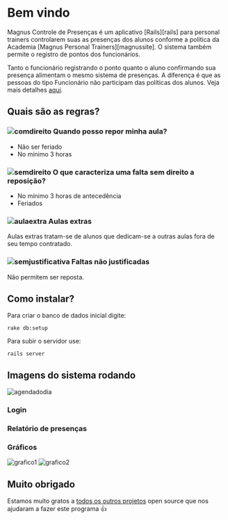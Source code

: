 # Bem vindo

Magnus Controle de Presenças é um aplicativo [Rails][rails] para personal trainers controlarem suas as presenças dos alunos conforme a política da Academia [Magnus Personal Trainers][magnussite]. O sistema também permite o registro de pontos dos funcionários.


Tanto o funcionário registrando o ponto quanto o aluno confirmando sua presença alimentam o mesmo sistema de presenças. A diferença é que as pessoas do tipo Funcionário não participam das políticas dos alunos. Veja mais detalhes [aqui](app/models/pessoa.rb).


## Quais são as regras?

### ![comdireito] Quando posso repor minha aula?

* Não ser feriado
* No mínimo 3 horas

### ![semdireito] O que caracteriza uma falta sem direito a reposição?

* No mínimo 3 horas de antecedência
* Feriados

### ![aulaextra] Aulas extras

Aulas extras tratam-se de alunos que dedicam-se a outras aulas fora de seu tempo contratado.

### ![semjustificativa] Faltas não justificadas

Não permitem ser reposta.

## Como instalar?

Para criar o banco de dados inicial digite:

```shell
rake db:setup
```

Para subir o servidor use:

```shell
rails server
```

## Imagens do sistema rodando

![agendadodia]
### Login

### Relatório de presenças

### Gráficos

![grafico1]
![grafico2]

## Muito obrigado

Estamos muito gratos a [todos os outros projetos](/Gemfile) open source que nos ajudaram a fazer este programa :+1:


[grafico1]:         https://raw.github.com/inventto/magnus/master/printscreens/grafico1.png
[grafico2]:         https://raw.github.com/inventto/magnus/master/printscreens/grafico2.png
[comdireito]:       https://raw.github.com/inventto/magnus/master/app/assets/images/falta_justif_com_direito_a_reposicao.png
[semdireito]:       https://raw.github.com/inventto/magnus/master/app/assets/images/falta_justif_sem_direito_a_reposicao.png
[semjustificativa]: https://raw.github.com/inventto/magnus/master/app/assets/images/falta_justif_sem_direito_a_reposicao.png
[aulaextra]:        https://raw.github.com/inventto/magnus/master/app/assets/images/aula_extra.png
[agendadodia]:      https://raw.github.com/inventto/magnus/master/printscreens/agendadodia.png

